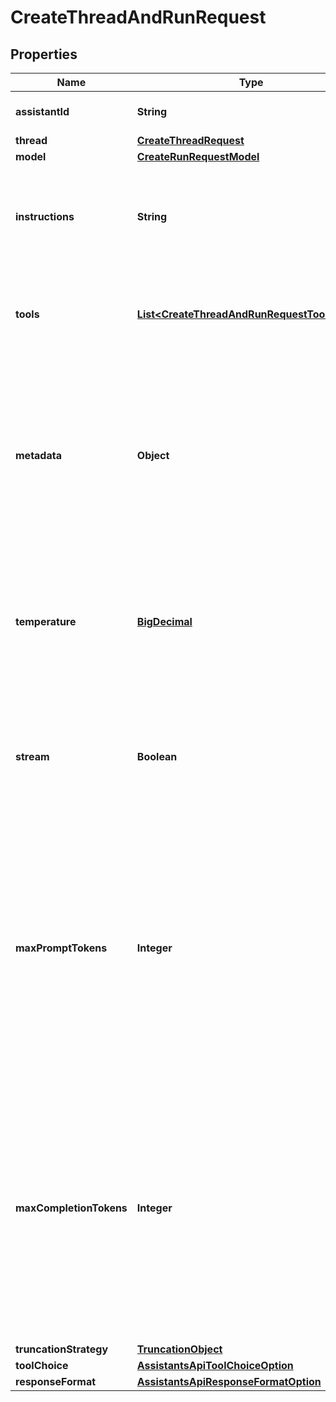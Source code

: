 

# CreateThreadAndRunRequest

## Properties

Name | Type | Description | Notes
------------ | ------------- | ------------- | -------------
**assistantId** | **String** | The ID of the [assistant](/docs/api-reference/assistants) to use to execute this run. | 
**thread** | [**CreateThreadRequest**](CreateThreadRequest.md) |  |  [optional]
**model** | [**CreateRunRequestModel**](CreateRunRequestModel.md) |  |  [optional]
**instructions** | **String** | Override the default system message of the assistant. This is useful for modifying the behavior on a per-run basis. |  [optional]
**tools** | [**List&lt;CreateThreadAndRunRequestToolsInner&gt;**](CreateThreadAndRunRequestToolsInner.md) | Override the tools the assistant can use for this run. This is useful for modifying the behavior on a per-run basis. |  [optional]
**metadata** | **Object** | Set of 16 key-value pairs that can be attached to an object. This can be useful for storing additional information about the object in a structured format. Keys can be a maximum of 64 characters long and values can be a maxium of 512 characters long.  |  [optional]
**temperature** | [**BigDecimal**](BigDecimal.md) | What sampling temperature to use, between 0 and 2. Higher values like 0.8 will make the output more random, while lower values like 0.2 will make it more focused and deterministic.  |  [optional]
**stream** | **Boolean** | If &#x60;true&#x60;, returns a stream of events that happen during the Run as server-sent events, terminating when the Run enters a terminal state with a &#x60;data: [DONE]&#x60; message.  |  [optional]
**maxPromptTokens** | **Integer** | The maximum number of prompt tokens that may be used over the course of the run. The run will make a best effort to use only the number of prompt tokens specified, across multiple turns of the run. If the run exceeds the number of prompt tokens specified, the run will end with status &#x60;complete&#x60;. See &#x60;incomplete_details&#x60; for more info.  |  [optional]
**maxCompletionTokens** | **Integer** | The maximum number of completion tokens that may be used over the course of the run. The run will make a best effort to use only the number of completion tokens specified, across multiple turns of the run. If the run exceeds the number of completion tokens specified, the run will end with status &#x60;incomplete&#x60;. See &#x60;incomplete_details&#x60; for more info.  |  [optional]
**truncationStrategy** | [**TruncationObject**](TruncationObject.md) |  |  [optional]
**toolChoice** | [**AssistantsApiToolChoiceOption**](AssistantsApiToolChoiceOption.md) |  |  [optional]
**responseFormat** | [**AssistantsApiResponseFormatOption**](AssistantsApiResponseFormatOption.md) |  |  [optional]




